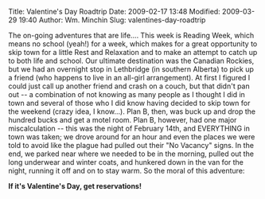 Title: Valentine's Day Roadtrip
Date: 2009-02-17 13:48
Modified: 2009-03-29 19:40
Author: Wm. Minchin
Slug: valentines-day-roadtrip

The on-going adventures that are life.... This week is Reading Week,
which means no school (yeah!) for a week, which makes for a great
opportunity to skip town for a little Rest and Relaxation and to make an
attempt to catch up to both life and school. Our ultimate destination
was the Canadian Rockies, but we had an overnight stop in Lethbridge (in
southern Alberta) to pick up a friend (who happens to live in an
all-girl arrangement). At first I figured I could just call up another
friend and crash on a couch, but that didn't pan out -- a combination of
not knowing as many people as I thought I did in town and several of
those who I did know having decided to skip town for the weekend (crazy
idea, I know...). Plan B, then, was buck up and drop the hundred bucks
and get a motel room. Plan B, however, had one major miscalculation --
this was the night of February 14th, and EVERYTHING in town was taken;
we drove around for an hour and even the places we were told to avoid
like the plague had pulled out their "No Vacancy" signs. In the end, we
parked near where we needed to be in the morning, pulled out the long
underwear and winter coats, and hunkered down in the van for the night,
running it off and on to stay warm. So the moral of this adventure:

<div class="text-center lead" markdown=1>

**If it's Valentine's Day, get reservations!**

</div>


